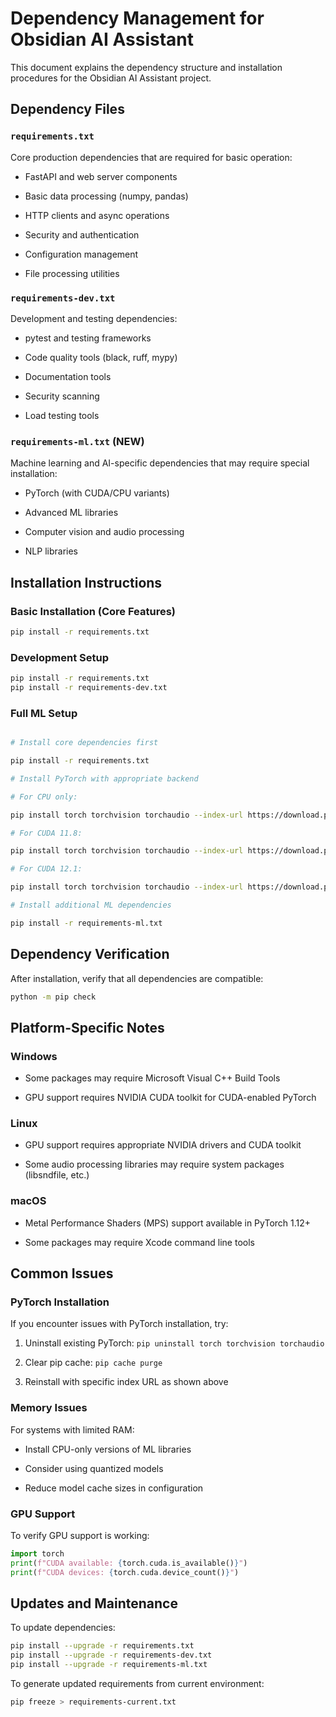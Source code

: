 # Dependency Management for Obsidian AI Assistant

This document explains the dependency structure and installation procedures for the Obsidian AI Assistant project.

## Dependency Files

### `requirements.txt`

Core production dependencies that are required for basic operation:

- FastAPI and web server components

- Basic data processing (numpy, pandas)

- HTTP clients and async operations

- Security and authentication

- Configuration management

- File processing utilities

### `requirements-dev.txt`

Development and testing dependencies:

- pytest and testing frameworks

- Code quality tools (black, ruff, mypy)

- Documentation tools

- Security scanning

- Load testing tools

### `requirements-ml.txt` (NEW)

Machine learning and AI-specific dependencies that may require special installation:

- PyTorch (with CUDA/CPU variants)

- Advanced ML libraries

- Computer vision and audio processing

- NLP libraries

## Installation Instructions

### Basic Installation (Core Features)

```bash
pip install -r requirements.txt
```

### Development Setup

```bash
pip install -r requirements.txt
pip install -r requirements-dev.txt
```

### Full ML Setup

```bash

# Install core dependencies first

pip install -r requirements.txt

# Install PyTorch with appropriate backend

# For CPU only:

pip install torch torchvision torchaudio --index-url https://download.pytorch.org/whl/cpu

# For CUDA 11.8:

pip install torch torchvision torchaudio --index-url https://download.pytorch.org/whl/cu118

# For CUDA 12.1:

pip install torch torchvision torchaudio --index-url https://download.pytorch.org/whl/cu121

# Install additional ML dependencies

pip install -r requirements-ml.txt
```

## Dependency Verification

After installation, verify that all dependencies are compatible:

```bash
python -m pip check
```

## Platform-Specific Notes

### Windows

- Some packages may require Microsoft Visual C++ Build Tools

- GPU support requires NVIDIA CUDA toolkit for CUDA-enabled PyTorch

### Linux

- GPU support requires appropriate NVIDIA drivers and CUDA toolkit

- Some audio processing libraries may require system packages (libsndfile, etc.)

### macOS

- Metal Performance Shaders (MPS) support available in PyTorch 1.12+

- Some packages may require Xcode command line tools

## Common Issues

### PyTorch Installation

If you encounter issues with PyTorch installation, try:

1. Uninstall existing PyTorch: `pip uninstall torch torchvision torchaudio`

1. Clear pip cache: `pip cache purge`

1. Reinstall with specific index URL as shown above

### Memory Issues

For systems with limited RAM:

- Install CPU-only versions of ML libraries

- Consider using quantized models

- Reduce model cache sizes in configuration

### GPU Support

To verify GPU support is working:

```python
import torch
print(f"CUDA available: {torch.cuda.is_available()}")
print(f"CUDA devices: {torch.cuda.device_count()}")
```

## Updates and Maintenance

To update dependencies:

```bash
pip install --upgrade -r requirements.txt
pip install --upgrade -r requirements-dev.txt
pip install --upgrade -r requirements-ml.txt
```

To generate updated requirements from current environment:

```bash
pip freeze > requirements-current.txt
```
